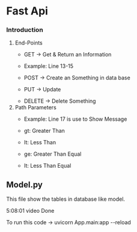 <h1>Fast Api</h1>
<h3>Introduction</h3>
<ol>
<li>End-Points</li>
<ul><li>GET -> Get & Return an Information </li></ul>
<ul><li>Example: Line 13-15 </li></ul>
<ul><li>POST -> Create an Something in data base</li></ul>
<ul><li>PUT -> Update</li></ul>
<ul><li>DELETE -> Delete Something</li></ul>
<li>Path Parameters</li>
<ul><li>Example: Line 17 is use to Show Message </li></ul>
<ul><li>gt: Greater Than</li></ul>
<ul><li>lt: Less Than</li></ul>
<ul><li>ge: Greater Than Equal</li></ul>
<ul><li>lt: Less Than Equal</li></ul>
</ol>

<h2>Model.py</h2>
<p>This file show the tables in database like model.</p>

5:08:01 video Done

To run this code ->  uvicorn App.main:app --reload</p>
